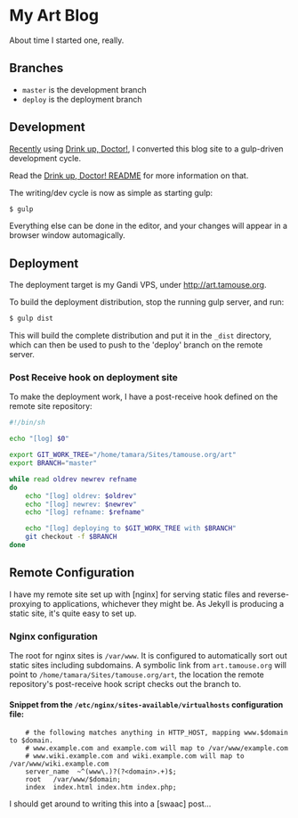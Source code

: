 # My Art Blog

About time I started one, really.

## Branches

* `master` is the development branch
* `deploy` is the deployment branch

## Development

[Recently](https://github.com/tamouse/art_blog/releases/tag/post-gulp)
using [Drink up, Doctor!](https://github.com/tamouse/drink_up_doctor),
I converted this blog site to a gulp-driven development cycle.

Read the [Drink up, Doctor! README](DUD_README.md) for more
information on that.

The writing/dev cycle is now as simple as starting gulp:

``` bash
$ gulp
```

Everything else can be done in the editor, and your changes will
appear in a browser window automagically.

## Deployment

The deployment target is my Gandi VPS, under
http://art.tamouse.org.

To build the deployment distribution, stop the running gulp server,
and run:

``` bash
$ gulp dist
```

This will build the complete distribution and put it in the `_dist`
directory, which can then be used to push to the 'deploy' branch on
the remote server.

### Post Receive hook on deployment site

To make the deployment work, I have a post-receive hook defined on the
remote site repository:

``` bash
#!/bin/sh

echo "[log] $0"

export GIT_WORK_TREE="/home/tamara/Sites/tamouse.org/art"
export BRANCH="master"

while read oldrev newrev refname
do
    echo "[log] oldrev: $oldrev"
    echo "[log] newrev: $newrev"
    echo "[log] refname: $refname"

    echo "[log] deploying to $GIT_WORK_TREE with $BRANCH"
    git checkout -f $BRANCH
done
```

## Remote Configuration

I have my remote site set up with [nginx] for serving static files and
reverse-proxying to applications, whichever they might be. As Jekyll
is producing a static site, it's quite easy to set up.

### Nginx configuration

The root for nginx sites is `/var/www`. It is configured to
automatically sort out static sites including subdomains. A symbolic
link from `art.tamouse.org` will point to
`/home/tamara/Sites/tamouse.org/art`, the location the remote
repository's post-receive hook script checks out the branch to.

#### Snippet from the `/etc/nginx/sites-available/virtualhosts` configuration file:

```
    # the following matches anything in HTTP_HOST, mapping www.$domain to $domain.
    # www.example.com and example.com will map to /var/www/example.com
    # www.wiki.example.com and wiki.example.com will map to /var/www/wiki.example.com
    server_name  ~^(www\.)?(?<domain>.+)$;
    root   /var/www/$domain;
    index  index.html index.htm index.php;
```

I should get around to writing this into a [swaac] post...
